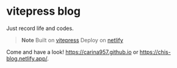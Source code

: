 # vitepress blog

Just record life and codes.

> **Note**
> Built on [vitepress](https://vitepress.vuejs.org/)
> Deploy on [netlify](https://app.netlify.com/)

Come and have a look! <https://carina957.github.io> or <https://chis-blog.netlify.app/>.

